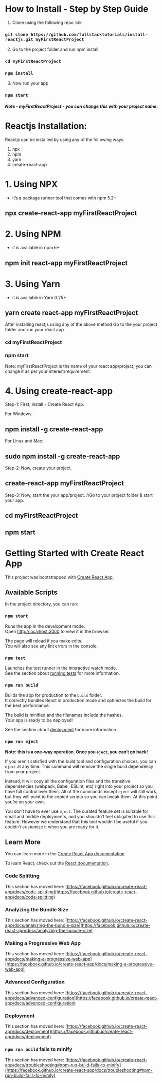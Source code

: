 # How to Install - Step by Step Guide
1. Clone using the following repo link
### `git clone https://github.com/fullstacktutorials/install-reactjs.git myFirstReactProject`

2. Go to the project folder and run npm install
### `cd myFirstReactProject`
### `npm install`

3. Now run your app
### `npm start`

##### Note - myFirstReactProject - you can change this with your project name.


# Reactjs Installation:

Reactjs can be installed by using any of the following ways:

1. npx
2. npm
3. yarn
4. create-react-app

# 1. Using NPX
- it’s a package runner tool that comes with npm 5.2+
## npx create-react-app myFirstReactProject

# 2. Using NPM
- it is available in npm 6+
## npm init react-app myFirstReactProject

# 3. Using Yarn 
- it is available in Yarn 0.25+
## yarn create react-app myFirstReactProject

After installing reactjs using any of the above method
Go to the your project folder and run your react app

### cd myFirstReactProject
### npm start

Note: myFirstReactProject is the name of your react app/project, you can change it as per your interest/requirement.

# 4. Using create-react-app

Step-1: First, install - Create React App.

For Windows:
## npm install -g create-react-app

For Linux and Mac:
## sudo npm install -g create-react-app

Step-2: Now, create your project.
## create-react-app myFirstReactProject

Step-3: Now, start the your app/project.
//Go to your project folder & start your app.
## cd myFirstReactProject
## npm start




# Getting Started with Create React App

This project was bootstrapped with [Create React App](https://github.com/facebook/create-react-app).

## Available Scripts

In the project directory, you can run:

### `npm start`

Runs the app in the development mode.\
Open [http://localhost:3000](http://localhost:3000) to view it in the browser.

The page will reload if you make edits.\
You will also see any lint errors in the console.

### `npm test`

Launches the test runner in the interactive watch mode.\
See the section about [running tests](https://facebook.github.io/create-react-app/docs/running-tests) for more information.

### `npm run build`

Builds the app for production to the `build` folder.\
It correctly bundles React in production mode and optimizes the build for the best performance.

The build is minified and the filenames include the hashes.\
Your app is ready to be deployed!

See the section about [deployment](https://facebook.github.io/create-react-app/docs/deployment) for more information.

### `npm run eject`

**Note: this is a one-way operation. Once you `eject`, you can’t go back!**

If you aren’t satisfied with the build tool and configuration choices, you can `eject` at any time. This command will remove the single build dependency from your project.

Instead, it will copy all the configuration files and the transitive dependencies (webpack, Babel, ESLint, etc) right into your project so you have full control over them. All of the commands except `eject` will still work, but they will point to the copied scripts so you can tweak them. At this point you’re on your own.

You don’t have to ever use `eject`. The curated feature set is suitable for small and middle deployments, and you shouldn’t feel obligated to use this feature. However we understand that this tool wouldn’t be useful if you couldn’t customize it when you are ready for it.

## Learn More

You can learn more in the [Create React App documentation](https://facebook.github.io/create-react-app/docs/getting-started).

To learn React, check out the [React documentation](https://reactjs.org/).

### Code Splitting

This section has moved here: [https://facebook.github.io/create-react-app/docs/code-splitting](https://facebook.github.io/create-react-app/docs/code-splitting)

### Analyzing the Bundle Size

This section has moved here: [https://facebook.github.io/create-react-app/docs/analyzing-the-bundle-size](https://facebook.github.io/create-react-app/docs/analyzing-the-bundle-size)

### Making a Progressive Web App

This section has moved here: [https://facebook.github.io/create-react-app/docs/making-a-progressive-web-app](https://facebook.github.io/create-react-app/docs/making-a-progressive-web-app)

### Advanced Configuration

This section has moved here: [https://facebook.github.io/create-react-app/docs/advanced-configuration](https://facebook.github.io/create-react-app/docs/advanced-configuration)

### Deployment

This section has moved here: [https://facebook.github.io/create-react-app/docs/deployment](https://facebook.github.io/create-react-app/docs/deployment)

### `npm run build` fails to minify

This section has moved here: [https://facebook.github.io/create-react-app/docs/troubleshooting#npm-run-build-fails-to-minify](https://facebook.github.io/create-react-app/docs/troubleshooting#npm-run-build-fails-to-minify)
